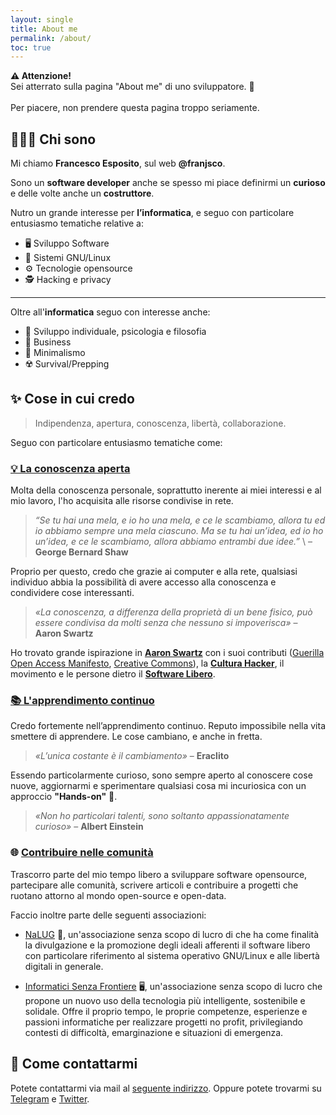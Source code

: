 ```yaml
---
layout: single
title: About me
permalink: /about/
toc: true
---
```


<p class="notice--warning"><strong>⚠️ Attenzione! </strong> <br>
Sei atterrato sulla pagina "About me" di uno sviluppatore. 🚀 <br>
<br>Per piacere, non prendere questa pagina troppo seriamente.</p>

## 🧑🏻‍💻 Chi sono 

Mi chiamo **Francesco Esposito**, sul web **@franjsco**. 

Sono un **software developer** anche se spesso mi piace definirmi un **curioso** e delle volte anche un **costruttore**.

Nutro un grande interesse per **l’informatica**, e seguo con particolare entusiasmo tematiche relative a:

- 🖥️ Sviluppo Software
- 🐧 Sistemi GNU/Linux
- ⚙️ Tecnologie opensource
- 🕵️ Hacking e privacy

---

Oltre all'**informatica** seguo con interesse anche:

- 📖 Sviluppo individuale, psicologia e filosofia
- 🚀 Business
- 🌱 Minimalismo
- ☢️ Survival/Prepping


## ✨ Cose in cui credo

> Indipendenza, apertura, conoscenza, libertà, collaborazione. 


Seguo con particolare entusiasmo tematiche come:

### <u>💡 La conoscenza aperta </u>

Molta della conoscenza personale, soprattutto inerente ai miei interessi e al mio lavoro, l'ho acquisita alle risorse condivise in rete.

> *“Se tu hai una mela, e io ho una mela, e ce le scambiamo,
allora tu ed io abbiamo sempre una mela ciascuno.
Ma se tu hai un’idea, ed io ho un’idea, e ce le scambiamo,
allora abbiamo entrambi due idee.”* \\
– **George Bernard Shaw**

Proprio per questo, credo che grazie ai computer e alla rete, qualsiasi individuo abbia la possibilità di avere accesso alla conoscenza e condividere cose interessanti.

> *«La conoscenza, a differenza della proprietà di un bene fisico, può essere condivisa da molti senza che nessuno si impoverisca»*
– **Aaron Swartz**


Ho trovato grande ispirazione in **[Aaron Swartz](https://it.wikipedia.org/wiki/Aaron_Swartz)** con i suoi contributi ([Guerilla Open Access Manifesto](https://devol.it/it/guerrilla-open-access), [Creative Commons](https://creativecommons.org/)), la **[Cultura Hacker](https://www.autistici.org/hackarena/etica/jargon.htm)**, il movimento e le persone dietro il **[Software Libero](https://it.wikipedia.org/wiki/Software_libero)**.

### <u>📚 L'apprendimento continuo</u>

Credo fortemente nell’apprendimento continuo. Reputo impossibile nella vita smettere di apprendere. Le cose cambiano, e anche in fretta.

> *«L’unica costante è il cambiamento»*
– **Eraclito**


Essendo particolarmente curioso, sono sempre aperto al conoscere cose nuove, aggiornarmi e sperimentare qualsiasi cosa mi incuriosica con un approccio **"Hands-on"** 🔨.

> *«Non ho particolari talenti, sono soltanto appassionatamente curioso»*
– **Albert Einstein**


### 🌐 <u>Contribuire nelle comunità</u>
Trascorro parte del mio tempo libero a sviluppare software opensource, partecipare alle comunità, scrivere articoli e contribuire a progetti che ruotano attorno al mondo open-source e open-data.

Faccio inoltre parte delle seguenti associazioni:

-  [NaLUG](https://www.nalug.tech/) 🐧, un'associazione senza scopo di lucro di che ha come finalità la divulgazione e la promozione degli ideali afferenti il software libero con particolare riferimento al sistema operativo GNU/Linux e alle libertà digitali in generale.

- [Informatici Senza Frontiere](https://www.informaticisenzafrontiere.org/) 🖥️, un'associazione senza scopo di lucro che propone un nuovo uso della tecnologia più intelligente, sostenibile e solidale. Offre il proprio
tempo, le proprie competenze, esperienze e passioni informatiche per realizzare progetti no profit, privilegiando contesti di difficoltà, emarginazione e situazioni di emergenza.

## 💬 Come contattarmi 

Potete contattarmi via mail al [seguente indirizzo](mailto:info@francescoesposito.org).
Oppure potete trovarmi su [Telegram](https://t.me/franjsco) e [Twitter](https://twitter.com/franjsco).
